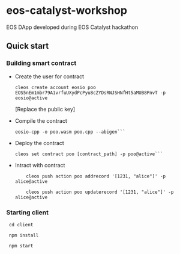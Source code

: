 # eos-catalyst-workshop
EOS DApp developed during EOS Catalyst hackathon

## Quick start

### Building smart contract

* Create the user for contract

    ```
    cleos create account eosio poo EOS5nEm1mbr79A1vrfuUXydPcPyu8cZYDsRNJSHNfHt5aMUB8PnvT -p eosio@active
    ```
    [Replace the public key] 
   

* Compile the contract

    ```
    eosio-cpp -o poo.wasm poo.cpp --abigen```
    
* Deploy the contract

    ```
    cleos set contract poo [contract_path] -p poo@active```
    
* Intract with contract

    ```
        cleos push action poo addrecord '[1231, "alice"]' -p alice@active
    
        cleos push action poo updaterecord '[1231, "alice"]' -p alice@active
    ```
 
### Starting client

   ```
    cd client
    
    npm install
    
    npm start
   ``` 